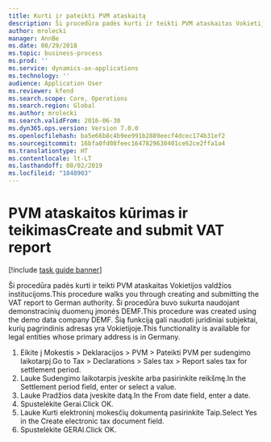 ```yaml
---
title: Kurti ir pateikti PVM ataskaitą
description: Ši procedūra padės kurti ir teikti PVM ataskaitas Vokietijos valdžios institucijoms.
author: mrolecki
manager: AnnBe
ms.date: 08/29/2018
ms.topic: business-process
ms.prod: ''
ms.service: dynamics-ax-applications
ms.technology: ''
audience: Application User
ms.reviewer: kfend
ms.search.scope: Core, Operations
ms.search.region: Global
ms.author: mrolecki
ms.search.validFrom: 2016-06-30
ms.dyn365.ops.version: Version 7.0.0
ms.openlocfilehash: ba5e66b8c4b9ee991b2889eecf4dcec174b31ef2
ms.sourcegitcommit: 16bfa0fd08feec1647829630401ce62ce2ffa1a4
ms.translationtype: HT
ms.contentlocale: lt-LT
ms.lasthandoff: 08/02/2019
ms.locfileid: "1848903"
---
```

# <a name="create-and-submit-vat-report"></a><span data-ttu-id="7f685-103">PVM ataskaitos kūrimas ir teikimas</span><span class="sxs-lookup"><span data-stu-id="7f685-103">Create and submit VAT report</span></span>

[!include [task guide banner](../../includes/task-guide-banner.md)]

<span data-ttu-id="7f685-104">Ši procedūra padės kurti ir teikti PVM ataskaitas Vokietijos valdžios institucijoms.</span><span class="sxs-lookup"><span data-stu-id="7f685-104">This procedure walks you through creating and submitting the VAT report to German authority.</span></span> <span data-ttu-id="7f685-105">Ši procedūra buvo sukurta naudojant demonstracinių duomenų įmonės DEMF.</span><span class="sxs-lookup"><span data-stu-id="7f685-105">This procedure was created using the demo data company DEMF.</span></span> <span data-ttu-id="7f685-106">Šią funkciją gali naudoti juridiniai subjektai, kurių pagrindinis adresas yra Vokietijoje.</span><span class="sxs-lookup"><span data-stu-id="7f685-106">This functionality is available for legal entities whose primary address is in Germany.</span></span>

1. <span data-ttu-id="7f685-107">Eikite į Mokestis > Deklaracijos > PVM > Pateikti PVM per sudengimo laikotarpį.</span><span class="sxs-lookup"><span data-stu-id="7f685-107">Go to Tax > Declarations > Sales tax > Report sales tax for settlement period.</span></span>
2. <span data-ttu-id="7f685-108">Lauke Sudengimo laikotarpis įveskite arba pasirinkite reikšmę.</span><span class="sxs-lookup"><span data-stu-id="7f685-108">In the Settlement period field, enter or select a value.</span></span>
3. <span data-ttu-id="7f685-109">Lauke Pradžios data įveskite datą.</span><span class="sxs-lookup"><span data-stu-id="7f685-109">In the From date field, enter a date.</span></span>
4. <span data-ttu-id="7f685-110">Spustelėkite Gerai.</span><span class="sxs-lookup"><span data-stu-id="7f685-110">Click OK.</span></span>
5. <span data-ttu-id="7f685-111">Lauke Kurti elektroninį mokesčių dokumentą pasirinkite Taip.</span><span class="sxs-lookup"><span data-stu-id="7f685-111">Select Yes in the Create electronic tax document field.</span></span>
6. <span data-ttu-id="7f685-112">Spustelėkite GERAI.</span><span class="sxs-lookup"><span data-stu-id="7f685-112">Click OK.</span></span>

